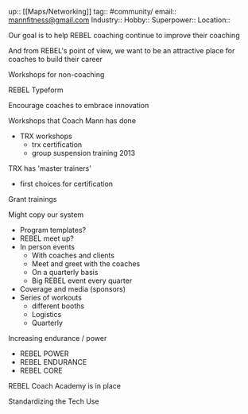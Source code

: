 up:: [[Maps/Networking]]
tag:: #community/
email:: mannfitness@gmail.com
Industry:: 
Hobby:: 
Superpower::
Location::

Our goal is to help REBEL coaching continue to improve their coaching

And from REBEL's point of view, we want to be an attractive place for coaches to build their career

Workshops for non-coaching

REBEL Typeform

Encourage coaches to embrace innovation

Workshops that Coach Mann has done
- TRX workshops
	- trx certification
	- group suspension training 2013

TRX has 'master trainers'
- first choices for certification

Grant trainings

Might copy our system
- Program templates?
- REBEL meet up?
- In person events
	- With coaches and clients
	- Meet and greet with the coaches
	- On a quarterly basis
	- Big REBEL event every quarter
- Coverage and media (sponsors)
- Series of workouts
	- different booths
	- Logistics
	- Quarterly

Increasing endurance / power
- REBEL POWER
- REBEL ENDURANCE
- REBEL CORE

REBEL Coach Academy is in place

Standardizing the Tech Use
